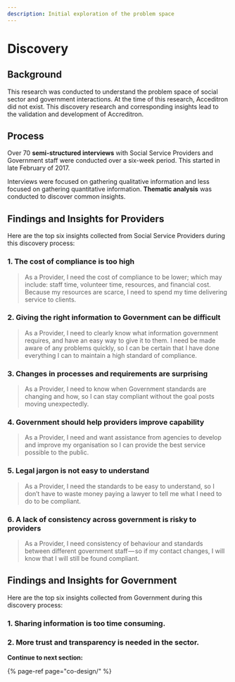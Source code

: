 ```yaml
---
description: Initial exploration of the problem space
---
```


# Discovery

## Background

This research was conducted to understand the problem space of social sector and government interactions. At the time of this research, Acceditron did not exist. This discovery research and corresponding insights lead to the validation and development of Accreditron.

## Process

Over 70 **semi-structured interviews** with Social Service Providers and Government staff were conducted over a six-week period. This started in late February of 2017.

Interviews were focused on gathering qualitative information and less focused on gathering quantitative information. **Thematic analysis** was conducted to discover common insights. 

## Findings and Insights for Providers

Here are the top six insights collected from Social Service Providers during this discovery process:

### 1. **The cost of compliance is too high**

> As a Provider, I need the cost of compliance to be lower; which may include: staff time, volunteer time, resources, and financial cost. Because my resources are scarce, I need to spend my time delivering service to clients.

### 2. Giving the right information to Government can be difficult

> As a Provider, I need to clearly know what information government requires, and have an easy way to give it to them. I need be made aware of any problems quickly, so I can be certain that I have done everything I can to maintain a high standard of compliance.

### 3. **Changes in processes and requirements are surprising**

> As a Provider, I need to know when Government standards are changing and how, so I can stay compliant without the goal posts moving unexpectedly.

### 4. **Government should help providers improve capability**

> As a Provider, I need and want assistance from agencies to develop and improve my organisation so I can provide the best service possible to the public.

### 5. Legal jargon is not easy to understand

> As a Provider, I need the standards to be easy to understand, so I don’t have to waste money paying a lawyer to tell me what I need to do to be compliant.

### 6. **A lack of consistency across government is risky to providers**

> As a Provider, I need consistency of behaviour and standards between different government staff — so if my contact changes, I will know that I will still be found compliant.



## Findings and Insights for Government

Here are the top six insights collected from Government during this discovery process:

### 1. Sharing information is too time consuming.

### 2. More trust and transparency is needed in the sector.



**Continue to next section:**

{% page-ref page="co-design/" %}



